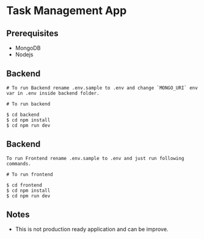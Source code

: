 # Task Management App

## Prerequisites

- MongoDB
- Nodejs

## Backend

    # To run Backend rename .env.sample to .env and change `MONGO_URI` env var in .env inside backend folder. 

    # To run backend

    $ cd backend
    $ cd npm install
    $ cd npm run dev

## Backend

    To run Frontend rename .env.sample to .env and just run following commands. 

    # To run frontend

    $ cd frontend
    $ cd npm install
    $ cd npm run dev
    



## Notes

-  This is not production ready application and can be improve.